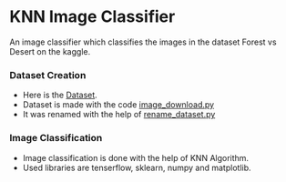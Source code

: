 # KNN Image Classifier

An image classifier which classifies the images in the dataset Forest vs Desert on the kaggle.

### Dataset Creation
- Here is the [Dataset](https://www.kaggle.com/datasets/akhiljethwa/forest-vs-desert).
- Dataset is made with the code [image_download.py](https://github.com/Akhil-77/KNN-Image-Classifier/blob/master/image_download.py) 
- It was renamed with the help of [rename_dataset.py](https://github.com/Akhil-77/KNN-Image-Classifier/blob/master/rename_dataset.py)

### Image Classification

- Image classification is done with the help of KNN Algorithm.
- Used libraries are tenserflow, sklearn, numpy and matplotlib.
